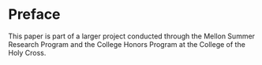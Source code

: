# Preface #


This paper is part of a larger project  conducted through the Mellon Summer Research Program and the College Honors Program at the College of the Holy Cross.
